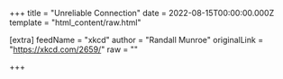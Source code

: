 
+++
title = "Unreliable Connection"
date = 2022-08-15T00:00:00.000Z
template = "html_content/raw.html"

[extra]
feedName = "xkcd"
author = "Randall Munroe"
originalLink = "https://xkcd.com/2659/"
raw = ""

+++

